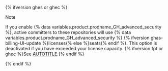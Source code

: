 {% ifversion ghes or ghec %}

> [!NOTE]
> If you enable {% data variables.product.prodname_GH_advanced_security %}, active committers to these repositories will use {% data variables.product.prodname_GH_advanced_security %} {% ifversion ghas-billing-UI-update %}licenses{% else %}seats{% endif %}. This option is deactivated if you have exceeded your license capacity. {% ifversion fpt or ghec %}See [AUTOTITLE](/billing/managing-billing-for-your-products/managing-billing-for-github-advanced-security/about-billing-for-github-advanced-security).{% endif %}

{% endif %}
